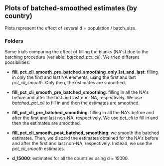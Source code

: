 ## Plots of batched-smoothed estimates (by country)

Plots represent the effect of several d = population / batch_size.

### Folders

Some trials comparing the effect of filling the blanks (NA's) due to the batching procedure (variable: *batched_pct_cli*). We tried different possibilities:

* **fill_pct_cli_smooth_pre_batched_smoothing_only_1st_and_last**: filling in only the first and last NA elements, using the first and last *pct_cli_smooth*. Only then, the estimates are smoothed. 

* **fill_pct_cli_smooth_pre_batched_smoothing**: filling in all the NA's before and after the first and last non-NA, respectively. We use *batched_pct_cli* to fill in and then the estimates are smoothed. 

* **fill_pct_cli_pre_batched_smoothing**: filling in all the NA's before and after the first and last non-NA, respectively. We use *pct_cli* to fill in and then the estimates are smoothed. 

* **fill_pct_cli_smooth_post_batched_smoothing**: we smooth the batched estimates. Then, we discard the estimates obtained for the NA's before and after the first and last non-NA, respectively. Instead, we use the *pct_cli_smooth* estimates.

* **d_15000**: estimates for all the countries using d = 15000.